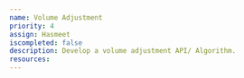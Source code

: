 ```yaml
---
name: Volume Adjustment
priority: 4
assign: Hasmeet
iscompleted: false
description: Develop a volume adjustment API/ Algorithm.
resources:
---
```


